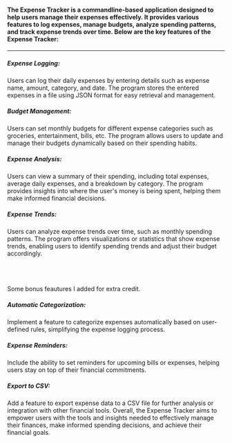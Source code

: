 <h4>The Expense Tracker is a commandline-based application designed to help users manage their expenses effectively. It provides various features to log expenses, manage budgets, analyze spending patterns, and track expense trends over time. Below are the key features of the Expense Tracker:</h4>

<hr>

<h5>Expense Logging:</h5>
Users can log their daily expenses by entering details such as expense name, amount, category, and date.
The program stores the entered expenses in a file using JSON format for easy retrieval and management.<br>
<h5>Budget Management:</h5>
Users can set monthly budgets for different expense categories such as groceries, entertainment, bills, etc.
The program allows users to update and manage their budgets dynamically based on their spending habits.
<h5>Expense Analysis:</h5>
Users can view a summary of their spending, including total expenses, average daily expenses, and a breakdown by category.
The program provides insights into where the user's money is being spent, helping them make informed financial decisions.<br>
<h5>Expense Trends:</h5>
Users can analyze expense trends over time, such as monthly spending patterns.
The program offers visualizations or statistics that show expense trends, enabling users to identify spending trends and adjust their budget accordingly.
<br>
<br>
<br>
<br>



Some bonus feautures I added for extra credit.

<h5>Automatic Categorization:</h5>
Implement a feature to categorize expenses automatically based on user-defined rules, simplifying the expense logging process.<br>
<h5>Expense Reminders:</h5>
Include the ability to set reminders for upcoming bills or expenses, helping users stay on top of their financial commitments.
<h5>Export to CSV:</h5>
Add a feature to export expense data to a CSV file for further analysis or integration with other financial tools.
Overall, the Expense Tracker aims to empower users with the tools and insights needed to effectively manage their finances, make informed spending decisions, and achieve their financial goals.
